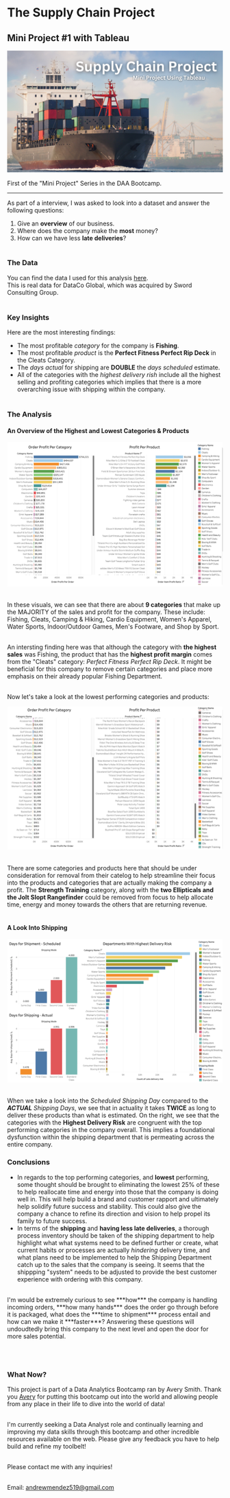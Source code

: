 # The Supply Chain Project
## Mini Project #1 with Tableau

<img src="images/minip_supplychainmain.png?raw=true">
<br>

First of the "Mini Project" Series in the DAA Bootcamp.
<br>

---

As part of a interview, I was asked to look into a dataset and answer the following questions:<br>
1. Give an **overview** of our business.
2. Where does the company make the **most** money?
3. How can we have less **late deliveries**?
<br><br>


### The Data
You can find the data I used for this analysis [here](https://data.mendeley.com/datasets/8gx2fvg2k6/5).<br>
This is real data for DataCo Global, which was acquired by Sword Consulting Group.
<br><br>


### Key Insights
Here are the most interesting findings:<br>
* The most profitable *category* for the company is **Fishing**.
* The most profitable *product* is the **Perfect Fitness Perfect Rip Deck** in the Cleats Category.
* The *days actual* for shipping are **DOUBLE** the *days scheduled* estimate.
* All of the categories with the *highest delivery rish* include all the highest selling and profiting categories which implies that there is a more overarching issue with shipping within the company.
<br><br>


### The Analysis
#### An Overview of the Highest and Lowest Categories & Products

<img src="images/minip_supplychain1.png?raw=true">
<br><br>

In these visuals, we can see that there are about **9 categories** that make up the MAJORITY of the sales and profit for the company. These include: Fishing, Cleats, Camping & Hiking, Cardio Equipment, Women's Apparel, Water Sports, Indoor/Outdoor Games, Men's Footware, and Shop by Sport.
<br><br>

An intersting finding here was that although the category with **the highest sales** was Fishing, the product that has the **highest profit margin** comes from the "Cleats" category: *Perfect Fitness Perfect Rip Deck*. It might be beneficial for this company to remove certain categories and place more emphasis on their already popular Fishing Department.
<br><br>

Now let's take a look at the lowest performing categories and products:
<br>

<img src="images/minip_supplychain3.png?raw=true">
<br><br>

There are some categories and products here that should be under consideration for removal from their catelog to help streamline their focus into the products and categories that are actually making the company a profit. The **Strength Training** category, along with the **two Ellipticals and the Jolt Slopt Rangefinder** could be removed from focus to help allocate time, energy and money towards the others that are returning revenue.
<br><br>


#### A Look Into Shipping

<img src="images/minip_supplychain2.png?raw=true">
<br><br>

When we take a look into the *Scheduled Shipping Day* compared to the ***ACTUAL*** *Shipping Days*, we see that in actuality it takes **TWICE** as long to deliver these products than what is estimated. On the right, we see that the categories with the **Highest Delivery Risk** are congruent with the top performing categories in the company overall. This implies a foundational dysfunction within the shipping department that is permeating across the entire company.
<br>


### Conclusions
* In regards to the top performing categories, and **lowest** performing, some thought should be brought to eliminating the lowest 25% of these to help reallocate time and energy into those that the company is doing well in. This will help build a brand and customer rapport and ultimately help solidify future success and stability. This could also give the company a chance to refine its direction and vision to help propel its family to future success.
* In terms of the **shipping** and **having less late deliveries**, a thorough process inventory should be taken of the shipping department to help highlight what what systems need to be defined further or create, what current habits or processes are actually *hindering* delivery time, and what plans need to be implemented to help the Shipping Department catch up to the sales that the company is seeing. It seems that the shippping "system" needs to be adjusted to provide the best customer experience with ordering with this company.
<br><br>

<p>I'm would be extremely curious to see ***how*** the company is handling incoming orders, ***how many hands*** does the order go through before it is packaged, what does the ***time to shipment*** process entail and how can we make it ***faster***? Answering these questions will undoudtedly bring this company to the next level and open the door for more sales potential.
</p>

<br><br>


### What Now?
This project is part of a Data Analytics Bootcamp ran by Avery Smith. Thank you [Avery](https://www.linkedin.com/in/averyjsmith/) for putting this bootcamp out into the world and allowing people from any place in their life to dive into the world of data!<br><br>

I'm currently seeking a Data Analyst role and continually learning and improving my data skills through this bootcamp and other incredible resources available on the web. Please give any feedback you have to help build and refine my toolbelt!<br><br>

Please contact me with any inquiries!<br><br>

Email: andrewmendez519@gmail.com<br><br>


